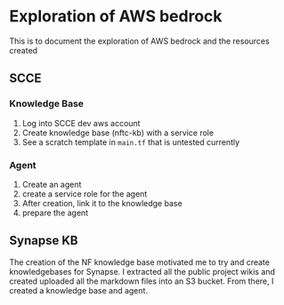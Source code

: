 # Exploration of AWS bedrock

This is to document the exploration of AWS bedrock and the resources created

## SCCE

### Knowledge Base

1. Log into SCCE dev aws account
1. Create knowledge base (nftc-kb) with a service role
1. See a scratch template in `main.tf` that is untested currently

### Agent
1. Create an agent
1. create a service role for the agent
1. After creation, link it to the knowledge base
1. prepare the agent

## Synapse KB

The creation of the NF knowledge base motivated me to try and create knowledgebases for Synapse.  I extracted all the public project wikis and created uploaded all the markdown files into an S3 bucket.  From there, I created a knowledge base and agent.

